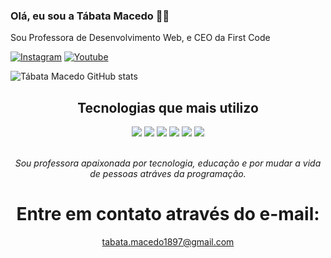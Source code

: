 ### Olá, eu sou a Tábata Macedo 👋🏾
Sou Professora de Desenvolvimento Web, e CEO da First Code

[![Instagram](https://img.shields.io/badge/Instagram-E4405F?style=for-the-badge&logo=instagram&logoColor=white)](https://www.instagram.com/professora.tabata/)
[![Youtube](https://img.shields.io/badge/YouTube-FF0000?style=for-the-badge&logo=youtube&logoColor=white)](https://www.youtube.com/)

![Tábata Macedo GitHub stats](https://github-readme-stats.vercel.app/api?username=ProfessoraTabata&show_icons=true&theme=onedark)

<h2 align="center">Tecnologias que mais utilizo</h2>
<div align="center" style="display: inline_block">
  <img src="https://img.shields.io/badge/HTML5-E34F26?style=for-the-badge&logo=html5&logoColor=white">
  <img src="https://img.shields.io/badge/CSS3-1572B6?style=for-the-badge&logo=css3&logoColor=white">
  <img src="https://img.shields.io/badge/JavaScript-323330?style=for-the-badge&logo=javascript&logoColor=F7DF1E">
  <img src="https://img.shields.io/badge/bootstrap-%238511FA.svg?style=for-the-badge&logo=bootstrap&logoColor=white">
  <img src="https://img.shields.io/badge/react-%2320232a.svg?style=for-the-badge&logo=react&logoColor=%2361DAFB">
  <img src="https://img.shields.io/badge/node.js-6DA55F?style=for-the-badge&logo=node.js&logoColor=white">
</div>
<br>
<p align="center"><em>Sou professora apaixonada por tecnologia, educação e por mudar a vida de pessoas atráves da programação.</em></p>

<div align="center">
  <h1 align="center">Entre em contato através do e-mail:</h1>
  <a href="mailto:tabata.macedo1897@gmail.com" align="center">tabata.macedo1897@gmail.com</a>
</div>

